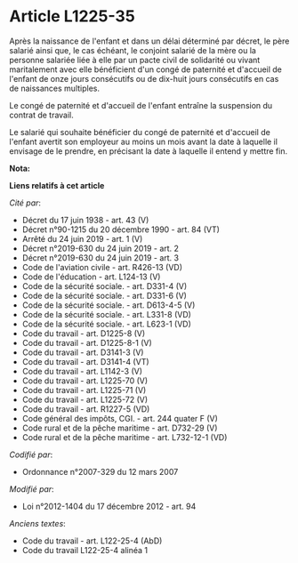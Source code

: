 # Article L1225-35

Après la naissance de l'enfant et dans un délai déterminé par décret, le père salarié ainsi que, le cas échéant, le conjoint
salarié de la mère ou la personne salariée liée à elle par un pacte civil de solidarité ou vivant maritalement avec elle
bénéficient d'un congé de paternité et d'accueil de l'enfant de onze jours consécutifs ou de dix-huit jours consécutifs en
cas de naissances multiples.

Le congé de paternité et d'accueil de l'enfant  entraîne la suspension du contrat de travail.

Le salarié qui souhaite bénéficier du congé de paternité et d'accueil de l'enfant  avertit son employeur au moins un mois
avant la date à laquelle il envisage de le prendre, en précisant la date à laquelle il entend y mettre fin.

**Nota:**



**Liens relatifs à cet article**

_Cité par_:

  - Décret du 17 juin 1938 - art. 43 (V)
  - Décret n°90-1215 du 20 décembre 1990 - art. 84 (VT)
  - Arrêté du 24 juin 2019 - art. 1 (V)
  - Décret n°2019-630 du 24 juin 2019 - art. 2
  - Décret n°2019-630 du 24 juin 2019 - art. 3
  - Code de l'aviation civile - art. R426-13 (VD)
  - Code de l'éducation - art. L124-13 (V)
  - Code de la sécurité sociale. - art. D331-4 (V)
  - Code de la sécurité sociale. - art. D331-6 (V)
  - Code de la sécurité sociale. - art. D613-4-5 (V)
  - Code de la sécurité sociale. - art. L331-8 (VD)
  - Code de la sécurité sociale. - art. L623-1 (VD)
  - Code du travail - art. D1225-8 (V)
  - Code du travail - art. D1225-8-1 (V)
  - Code du travail - art. D3141-3 (V)
  - Code du travail - art. D3141-4 (VT)
  - Code du travail - art. L1142-3 (V)
  - Code du travail - art. L1225-70 (V)
  - Code du travail - art. L1225-71 (V)
  - Code du travail - art. L1225-72 (V)
  - Code du travail - art. R1227-5 (VD)
  - Code général des impôts, CGI. - art. 244 quater F (V)
  - Code rural et de la pêche maritime - art. D732-29 (V)
  - Code rural et de la pêche maritime - art. L732-12-1 (VD)

_Codifié par_:

  - Ordonnance n°2007-329 du 12 mars 2007

_Modifié par_:

  - Loi n°2012-1404 du 17 décembre 2012 - art. 94

_Anciens textes_:

  - Code du travail - art. L122-25-4 (AbD)
  - Code du travail L122-25-4 alinéa 1
